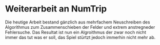# Weiterarbeit an NumTrip
Die heutige Arbeit bestand gänzlich aus mehrfachem Neuschreiben des Algorithmus zum Zusammenschieben der Felder und extrem anstregneder Fehlersuche. Das Resultat ist nun ein Algroithmus der zwar noch nicht immer das tut was er soll, das Spiel stürtzt jedoch immerhin nicht mehr ab. 